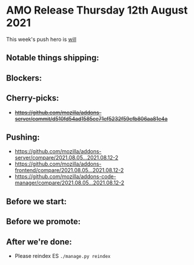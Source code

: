 # AMO Release Thursday 12th August 2021

This week's push hero is [will](https://github.com/willdurand)

## Notable things shipping:

## Blockers:

## Cherry-picks:

- ~~https://github.com/mozilla/addons-server/commit/d510fd54ad1585ce71ef5232f59cfb806aa81e4a~~

## Pushing:

- https://github.com/mozilla/addons-server/compare/2021.08.05...2021.08.12-2
- https://github.com/mozilla/addons-frontend/compare/2021.08.05...2021.08.12-2
- https://github.com/mozilla/addons-code-manager/compare/2021.08.05...2021.08.12-2

## Before we start:

## Before we promote:

## After we're done:

- Please reindex ES `./manage.py reindex`
